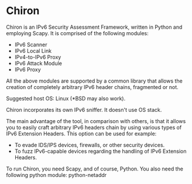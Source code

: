 # Chiron
Chiron is an IPv6 Security Assessment Framework, written in Python and employing Scapy.  It is comprised of the following modules:

* IPv6 Scanner
* IPv6 Local Link
* IPv4-to-IPv6 Proxy
* IPv6 Attack Module
* IPv6 Proxy

All the above modules are supported by a common library that allows the creation of completely arbitrary IPv6 header chains, fragmented or not.

Suggested host OS: Linux (*BSD may also work).  

Chiron incorporates its own IPv6 sniffer. It doesn't use OS stack.

The main advantage of the tool, in comparison with others, is that it allows you to easily craft arbitrary IPv6 headers chain by using various types of IPv6 Extension Headers. This option can be used for example:

* To evade IDS/IPS devices, firewalls, or other security devices.
* To fuzz IPv6-capable devices regarding the handling of IPv6 Extension Headers.
    
To run Chiron, you need Scapy, and of course, Python. 
You also need the following python module: python-netaddr
